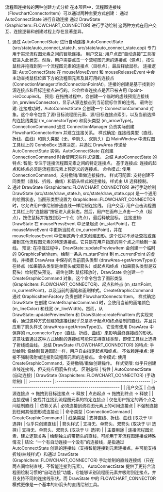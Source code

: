 流程图连接线的两种创建方式分析
在本项目中，流程图连接线（FlowchartConnectorItem）可以通过两种主要方式创建：
通过 AutoConnectState 进行自动连接
通过 DrawState (GraphicItem::FLOWCHART_CONNECTOR) 进行手动绘制
这两种方式在用户交互、连接逻辑和创建过程上存在显著差异。
1. 通过 AutoConnectState 进行自动连接
AutoConnectState (src/state/auto_connect_state.h, src/state/auto_connect_state.cpp) 专门用于实现流程图元素之间的智能连接。
用户交互: 用户点击“自动连接”工具按钮进入此状态。然后，用户需要点击一个流程图元素的连接点（源点），按住鼠标并拖拽到另一个流程图元素的连接点（目标点），最后释放鼠标。
连接逻辑: AutoConnectState 在 mouseMoveEvent 和 mouseReleaseEvent 中会主动查找鼠标位置下方的流程图元素及其可用的连接点 (ConnectionManager::findConnectionPointAt)。连接的创建是基于找到的源连接点和目标连接点进行的。它会检查连接点是否已被占用 (!point->isOccupied)。
预览: 在拖拽过程中，会创建一个临时的虚线预览连接线 (m_previewConnector)，显示从源连接点到当前鼠标位置的连线。
最终创建: 连接成功时，AutoConnectState 会创建一个 ConnectionCommand 对象。这个命令包含了源/目标流程图元素、源/目标连接点索引，以及当前选择的连接线类型 (m_connectorType) 和箭头类型 (m_arrowType)。ConnectionCommand 通过 ConnectionManager 负责实际创建 FlowchartConnectorItem 并建立连接关系。
样式确定: 连接线类型（直线、折线、曲线）和箭头类型（无、单箭头、双箭头）由 MainWindow 中流程图工具栏上的 ComboBox 选择决定，并通过 DrawArea 传递给 AutoConnectState 实例。AutoConnectState 在创建 ConnectionCommand 时会使用这些样式设置。
总结 AutoConnectState 的特点:
智能: 专注于连接流程图元素之间的特定连接点。
基于连接点: 连接的起点和终点必须是流程图元素上预定义的连接点。
命令模式: 使用 ConnectionCommand，支持撤销/重做连接操作。
样式可配置: 支持创建不同类型（直线、折线、曲线）和箭头样式的连接线，样式由 UI 选择控制。
2. 通过 DrawState (GraphicItem::FLOWCHART_CONNECTOR) 进行手动绘制
DrawState (src/state/draw_state.h, src/state/draw_state.cpp) 是一个通用的绘图状态，当图形类型设置为 GraphicItem::FLOWCHART_CONNECTOR 时，它允许用户像绘制普通直线一样绘制连接线。
用户交互: 用户点击流程图工具栏上的“连接器”按钮进入此状态。然后，用户在画布上点击一个点（起点），按住鼠标并拖拽到另一个点（终点），最后释放鼠标。
连接逻辑: DrawState 在 mousePressEvent 中记录起点 (m_startPoint)，在 mouseMoveEvent 中更新当前点 (m_currentPoint)，并在 mouseReleaseEvent 中使用这两个点来创建图形。这个过程不涉及查找或连接到其他流程图元素的特定连接点。它只是在用户指定的两个点之间绘制一条线。
预览: 在拖拽过程中，DrawState::updatePreviewItem 会创建一个临时的 QGraphicsPathItem，绘制一条从 m_startPoint 到 m_currentPoint 的虚线，并根据 DrawArea 中保存的当前箭头类型 (drawArea->getArrowType()) 在终点（如果箭头类型是单箭头或双箭头）或起点和终点（如果箭头类型是双箭头）绘制箭头预览。
最终创建: 鼠标释放时，DrawState 会创建一个 CreateGraphicCommand 对象。这个命令包含了图形类型 (GraphicItem::FLOWCHART_CONNECTOR)、起点和终点 (m_startPoint, m_currentPoint)，以及当前的画笔和画刷样式。CreateGraphicCommand 通过 GraphicsItemFactory 负责创建 FlowchartConnectorItem。
样式确定: DrawState 在创建 CreateGraphicCommand 时，会使用当前的画笔颜色 (m_lineColor) 和线宽 (m_lineWidth)。然而，从 DrawState::updatePreviewItem 和 DrawState::createFinalItem 的实现来看，通过这种方式创建的连接线似乎总是基于起点和终点绘制的直线，并且只应用了箭头样式 (drawArea->getArrowType())。 它没有使用 DrawArea 中保存的 m_connectorType（直线、折线、曲线）来影响最终连接线的形状。这意味着通过这种方式绘制的连接线可能只支持直线类型，即使工具栏上选择了折线或曲线。
总结 DrawState (FLOWCHART_CONNECTOR) 的特点:
手动绘制: 像绘制普通图形一样，用户自由指定起点和终点。
不依赖连接点: 连接不强制吸附或连接到流程图元素的连接点。
命令模式: 使用 CreateGraphicCommand，支持撤销/重做创建操作。
样式受限: 似乎只创建直线连接线，但支持应用箭头样式。
区别总结
| 特性 | AutoConnectState (自动连接) | DrawState (GraphicItem::FLOWCHART_CONNECTOR) (手动绘制) |
| :----------- | :------------------------------------------------ | :-------------------------------------------------------- |
| 用户交互 | 点击源连接点 -> 拖拽到目标连接点 -> 释放 | 点击起点 -> 拖拽到终点 -> 释放 |
| 连接逻辑 | 查找并连接到流程图元素的特定连接点 | 仅在用户指定的两个点之间绘制直线 |
| 依赖关系 | 必须连接到流程图元素上的可用连接点 | 不强制连接到任何其他图形或连接点 |
| 命令类型 | ConnectionCommand | CreateGraphicCommand |
| 线条类型 | 支持直线、折线、曲线 (取决于 UI 选择) | 似乎只创建直线 |
| 箭头样式 | 支持无、单箭头、双箭头 (取决于 UI 选择) | 支持无、单箭头、双箭头 (取决于 UI 选择) |
| 主要用途 | 连接流程图元素，建立逻辑关系 | 绘制独立的带箭头的直线，可能用于非流程图连接或特殊情况 |
结论:
“一个有自动连接一个没有”的连接线，是指通过 AutoConnectState 创建的连接线（支持智能连接到元素连接点，并可能支持折线/曲线样式）和通过 DrawState (GraphicItem::FLOWCHART_CONNECTOR) 手动绘制的直线连接线（只在两点间绘制直线，不智能连接到元素）。
AutoConnectState 提供了更符合流程图绘制习惯的“自动连接”功能，它能够识别流程图元素并吸附到连接点，并且支持不同的连接线形状。而 DrawState 中的 FLOWCHART_CONNECTOR 模式更像是一个基本的带箭头的直线绘制工具。
